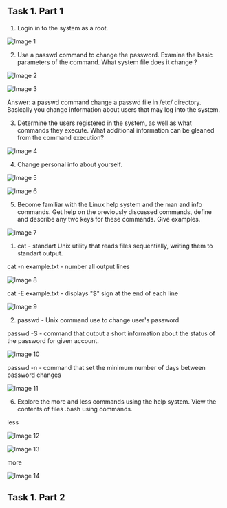 <h2>Task 1. Part 1</h2>

1. Login in to the system as a root.

![Image 1](img/1.png)


2. Use a passwd command to change the password. Examine the basic parameters of the command. What system file does it change ?

![Image 2](img/2.png)


![Image 3](img/3.png)


Answer: a passwd command change a passwd file in /etc/ directory. Basically you change information about users that may log into the system.

3. Determine the users registered in the system, as well as what commands they execute. What additional information can be gleaned from the command execution?

![Image 4](img/4.png)


4. Change personal info about yourself.

![Image 5](img/5.png)


![Image 6](img/6.png)


5. Become familiar with the Linux help system and the man and info commands. Get help on the previously discussed commands, define and describe any two keys for these commands. Give examples.

![Image 7](img/7.png)


1) cat - standart Unix utility that reads files sequentially, writing them to standart output.

cat -n example.txt - number all output lines

![Image 8](img/8.png)


cat -E example.txt - displays "$" sign at the end of each line

![Image 9](img/9.png)


2) passwd - Unix command use to change user's password

passwd -S - command that output a short information about the status of the password for given account.

![Image 10](img/10.png)


passwd -n - command that set the minimum number of days between password changes

![Image 11](img/11.png)


6. Explore the more and less commands using the help system. View the contents of files .bash using commands.

less

![Image 12](img/12.png)


![Image 13](img/13.png)


more

![Image 14](img/14.png)



<h2>Task 1. Part 2</h2>
